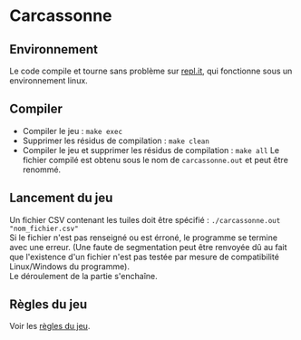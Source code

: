 # Carcassonne
## Environnement

Le code compile et tourne sans problème sur [repl.it](https://replit.com/), qui fonctionne sous un environnement linux.

## Compiler

- Compiler le jeu : `make exec`
- Supprimer les résidus de compilation : `make clean`
- Compiler le jeu et supprimer les résidus de compilation : `make all`
Le fichier compilé est obtenu sous le nom de `carcassonne.out` et peut être renommé.

## Lancement du jeu

Un fichier CSV contenant les tuiles doit être spécifié : `./carcassonne.out "nom_fichier.csv"`  
Si le fichier n'est pas renseigné ou est érroné, le programme se termine avec une erreur. (Une faute de segmentation peut être renvoyée dû au fait que l'existence d'un fichier n'est pas testée par mesure de compatibilité Linux/Windows du programme).  
Le déroulement de la partie s'enchaîne.

## Règles du jeu

Voir les [règles du jeu](https://www.play-in.com/pdf/rules_games/carcassonne_jeu_de_base_-_nouvelle_edition_regles_fr.pdf).